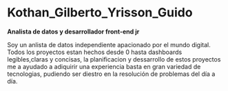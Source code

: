 # Kothan_Gilberto_Yrisson_Guido
**Analista de datos y desarrollador front-end jr** 

Soy un anlista de datos independiente apacionado por el mundo digital. Todos los proyectos estan hechos desde 0 hasta dashboards legibles,claras y concisas, la planificacion y dessarrollo de estos proyectos me a ayudado a adiquirir una experiencia basta en gran variedad de tecnologias, pudiendo ser diestro en la resolución de problemas del día a día.

